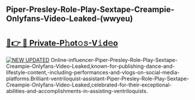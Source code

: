 ## Piper-Presley-Role-Play-Sextape-Creampie-Onlyfans-Video-Leaked-(wwyeu)


# <h2><a href="https://mediaupload.pro?-19M">🔗👉 🔴 Private-P𝚑ot𝚘𝚜-V𝚒d𝚎o</a></h2>

[![NEW UPDATED](https://i.imgur.com/0qMVB7G.gif)](https://mediaupload.pro?-19M)
Online-influencer-Piper-Presley-Role-Play-Sextape-Creampie-Onlyfans-Video-Leaked,known-for-publishing-dance-and-lifestyle-content,-including-performances-and-vlogs-on-social-media-platforms.Brilliant-ventriloquist-assistant-Piper-Presley-Role-Play-Sextape-Creampie-Onlyfans-Video-Leaked,celebrated-for-their-exceptional-abilities-and-accomplishments-in-assisting-ventriloquists.  